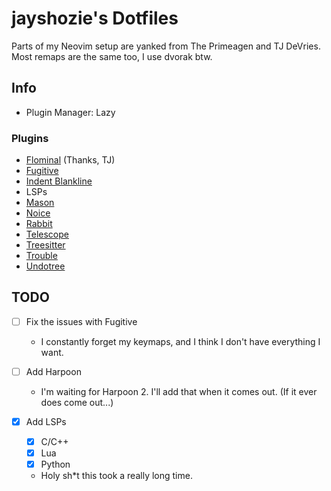 # jayshozie's Dotfiles

Parts of my Neovim setup are yanked from The Primeagen and TJ DeVries.
Most remaps are the same too, I use dvorak btw.


## Info

- Plugin Manager: Lazy


### Plugins

- [Flominal](https://github.com/jayshozie/Flominal.nvim) (Thanks, TJ)
- [Fugitive](https://github.com/tpope/fugitive)
- [Indent Blankline](https://github.com/lukas-reineke/indent-blankline.nvim)
- LSPs
- [Mason](https://github.com/mason-org/mason.nvim)
- [Noice](https://github.com/folke/noice.nvim)
- [Rabbit](https://github.com/voxelprismatic/rabbit.nvim)
- [Telescope](https://github.com/nvim-telescope/telescope.nvim)
- [Treesitter](https://github.com/nvim-treesitter/nvim-treesitter)
- [Trouble](https://github.com/folke/trouble.nvim)
- [Undotree](https://github.com/mbbill/undotree)


## TODO

- [ ] Fix the issues with Fugitive
    - I constantly forget my keymaps, and I think I don't have everything I want.

- [ ] Add Harpoon 
    - I'm waiting for Harpoon 2. I'll add that when it comes out. (If it ever does come out...)

- [x] Add LSPs
    - [x] C/C++
    - [x] Lua
    - [x] Python
    - Holy sh\*t this took a really long time.
